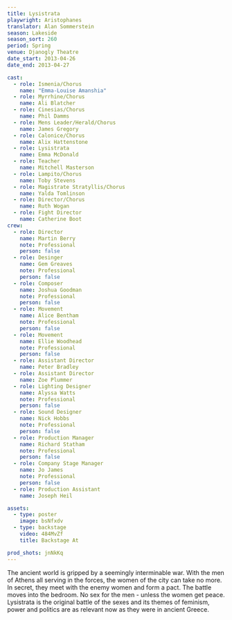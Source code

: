 ```yaml
---
title: Lysistrata
playwright: Aristophanes
translator: Alan Sommerstein
season: Lakeside
season_sort: 260
period: Spring
venue: Djanogly Theatre
date_start: 2013-04-26
date_end: 2013-04-27

cast:
  - role: Ismenia/Chorus
    name: "Emma-Louise Amanshia"
  - role: Myrrhine/Chorus
    name: Ali Blatcher
  - role: Cinesias/Chorus
    name: Phil Damms
  - role: Mens Leader/Herald/Chorus
    name: James Gregory
  - role: Calonice/Chorus
    name: Alix Hattenstone
  - role: Lysistrata
    name: Emma McDonald
  - role: Teacher
    name: Mitchell Masterson
  - role: Lampito/Chorus
    name: Toby Stevens
  - role: Magistrate Stratyllis/Chorus
    name: Yalda Tomlinson
  - role: Director/Chorus
    name: Ruth Wogan
  - role: Fight Director
    name: Catherine Boot
crew:
  - role: Director
    name: Martin Berry
    note: Professional
    person: false
  - role: Desinger
    name: Gem Greaves
    note: Professional
    person: false
  - role: Composer
    name: Joshua Goodman
    note: Professional
    person: false
  - role: Movement
    name: Alice Bentham
    note: Professional
    person: false
  - role: Movement
    name: Ellie Woodhead
    note: Professional
    person: false
  - role: Assistant Director
    name: Peter Bradley
  - role: Assistant Director
    name: Zoe Plummer
  - role: Lighting Designer
    name: Alyssa Watts
    note: Professional
    person: false
  - role: Sound Designer
    name: Nick Hobbs
    note: Professional
    person: false
  - role: Production Manager
    name: Richard Statham
    note: Professional
    person: false
  - role: Company Stage Manager
    name: Jo James
    note: Professional
    person: false
  - role: Production Assistant
    name: Joseph Heil

assets:
  - type: poster
    image: bsNfxdv
  - type: backstage
    video: 484MvZf
    title: Backstage At

prod_shots: jnNkKq
---
```


The ancient world is gripped by a seemingly interminable war. With the men of Athens all serving in the forces, the women of the city can take no more. In secret, they meet with the enemy women and form a pact. The battle moves into the bedroom. No sex for the men - unless the women get peace. Lysistrata is the original battle of the sexes and its themes of feminism, power and politics are as relevant now as they were in ancient Greece.

